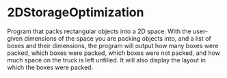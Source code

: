 # 2DStorageOptimization
Program that packs rectangular objects into a 2D space. With the user-given dimensions of the space you are packing objects into, and a list of boxes and their dimensions, the program will output how many boxes were packed, which boxes were packed, which boxes were not packed, and how much space on the truck is left unfilled. It will also display the layout in which the boxes were packed.
